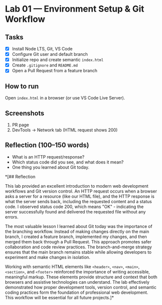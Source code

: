 # Lab 01 — Environment Setup & Git Workflow

## Tasks
- [x] Install Node LTS, Git, VS Code
- [x] Configure Git user and default branch  
- [x] Initialize repo and create semantic `index.html`
- [x] Create `.gitignore` and `README.md`
- [x] Open a Pull Request from a feature branch

## How to run
Open `index.html` in a browser (or use VS Code Live Server).

## Screenshots
1) PR page 
2) DevTools → Network tab (HTML request shows 200)

## Reflection (100–150 words)
- What is an HTTP request/response?
- Which status code did you see, and what does it mean?
- One thing you learned about Git today.

*[## Reflection

This lab provided an excellent introduction to modern web development workflows and Git version control. 
An HTTP request occurs when a browser asks a server for a resource (like our HTML file), and the HTTP 
response is what the server sends back, including the requested content and a status code. 
I observed status code 200, which means "OK" - indicating the server successfully found and delivered the requested file without any errors.

The most valuable lesson I learned about Git today was the importance of the branching workflow. Instead of making changes directly 
on the main branch, I created a feature branch, implemented my changes, and then merged them back through a Pull Request.
This approach promotes safer collaboration and code review practices. The branch-and-merge strategy ensures that the main branch remains 
stable while allowing developers to experiment and make changes in isolation.

Working with semantic HTML elements like `<header>`, `<nav>`, `<main>`, `<section>`, and `<footer>` reinforced the importance of writing accessible, meaningful markup. These elements provide structure and context that both browsers and assistive technologies can understand. The lab effectively demonstrated how proper development tools, version control, and semantic coding practices form the foundation of professional web development. This workflow will be essential for all future projects.]*
